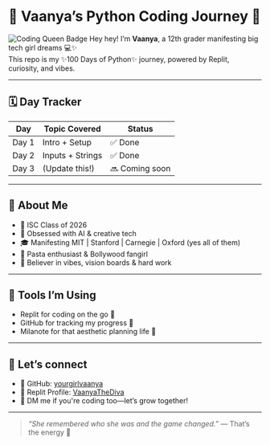 # 🌸 Vaanya’s Python Coding Journey 🌸
![Coding Queen Badge](https://img.shields.io/badge/Coding_Queen-100DaysOfPython💖-ff69b4)
Hey hey! I’m **Vaanya**, a 12th grader manifesting big tech girl dreams 💻✨  
This repo is my ✨100 Days of Python✨ journey, powered by Replit, curiosity, and vibes.

---

## 🗓️ Day Tracker
| Day | Topic Covered | Status |
|-----|----------------|--------|
| Day 1 | Intro + Setup | ✅ Done |
| Day 2 | Inputs + Strings | ✅ Done |
| Day 3 | (Update this!) | 🔜 Coming soon |

---

## 💖 About Me
- 🏫 ISC Class of 2026
- 🧠 Obsessed with AI & creative tech
- 🎓 Manifesting MIT | Stanford | Carnegie | Oxford (yes all of them)
- 🍝 Pasta enthusiast & Bollywood fangirl
- 🔮 Believer in vibes, vision boards & hard work

---

## 💾 Tools I’m Using
- Replit for coding on the go 📱
- GitHub for tracking my progress 🧠
- Milanote for that aesthetic planning life 🎨

---

## 🔗 Let’s connect
- 📍 GitHub: [yourgirlvaanya](https://github.com/yourgirlvaanya)
- 📓 Replit Profile: [VaanyaTheDiva](https://replit.com/@VaanyaTheDiva)
- 💌 DM me if you're coding too—let’s grow together!

---

> _“She remembered who she was and the game changed.”_ — That’s the energy 💅
